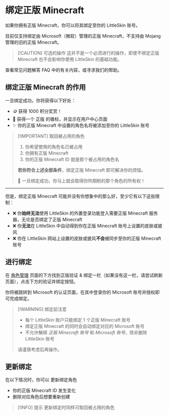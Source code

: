 <script setup>
import { faUsers } from '@fortawesome/free-solid-svg-icons'
</script>

# 绑定正版 Minecraft

如果你拥有正版 Minecraft，你可以将其绑定至你的 LittleSkin 账号。

目前仅支持绑定由 Microsoft（微软）管理的正版 Minecraft，不支持由 Mojang 管理的旧的正版 Minecraft。

> [!CAUTION] 可选的操作
> 这并不是一个必须进行的操作，即使不绑定正版 Minecraft 也不会影响你使用 LittleSkin 的基础功能。

<NCard title="🤔 遇到了问题？" link="/faq/site#microsoft-failed-to-link" >
查看常见问题解答 FAQ 中的有关内容，或寻求我们的帮助。
</NCard>

## 绑定正版 Minecraft 的作用

一旦绑定成功，你将获得以下好处：

- 🪙 获得 1000 积分奖赏！
- 🏅 获得一个 <BSSection>正版</BSSection> 的徽标，并显示在用户中心页面
- ✨ 你的正版 Minecraft 中设置的角色名将被添加至你的 LittleSkin 账号

> [!IMPORTANT] 取回被占用的角色
>
> 1. 你希望使用的角色名已被占用
> 2. 你拥有正版 Minecraft
> 3. 你的正版 Minecraft ID 就是那个被占用的角色名
>
> **若你符合上述全部条件**，绑定正版 Minecraft 即可解决你的烦恼。
>
> 🎉 一旦绑定成功，你马上就会取得你所期盼的那个角色的所有权！

---

但是，绑定正版 Minecraft 可能并没有你想象中的那么好，至少它有以下这些限制：

- ❌ 你**始终无法**使用 LittleSkin 的外置登录功能登入需要正版 Minecraft 服务器，无论是否绑定了正版 Minecraft
- ❌ 你**无法**在 LittleSkin 中自动得到你在正版 Minecraft 账号上设置的皮肤或披风
- ❌ 你在 LittleSkin 网站上设置的皮肤或披风**不会**被同步至你的正版 Minecraft 账号

## 进行绑定

在 [<BSSection><FA :icon="faUsers" /> 角色管理</BSSection>](https://littleskin.cn/user/player) 页面的下方找到<BSSection>正版验证 & 绑定</BSSection>一栏（如果没有这一栏，请尝试刷新页面），点击下方的<BSButton>验证并绑定</BSButton>按钮。

你将被跳转到 Microsoft 的认证页面，在其中登录你的 Microsoft 账号并授权即可完成绑定。

> [!WARNING] 绑定前注意
>
> - 每个 LittleSkin 账户只能绑定 1 个正版 Minecraft 账号
> - 绑定正版 Minecraft 的同时会自动绑定对应的 Microsoft 账号
> - 不允许解绑 _正版 Minecraft 账号_ 和 _Microsoft 账号_，除非删除 LittleSkin 账号
>
> 请谨慎考虑后再操作。

## 更新绑定

在以下情况时，你可以 <BSButton>更新绑定角色</BSButton>

- 你的正版 Minecraft ID 发生变化
- 删除对应角色后想要重新创建

> [!INFO] 提示
> 更新绑定时同样可取回被占用的角色
